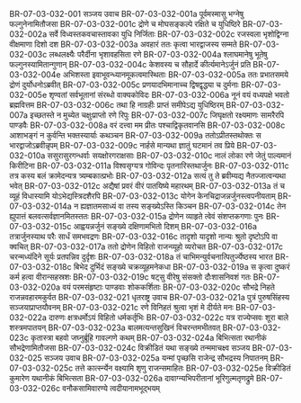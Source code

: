 BR-07-03-032-001  सञ्जय उवाच
BR-07-03-032-001a पूर्वमस्मासु भग्नेषु फल्गुनेनामितौजसा
BR-07-03-032-001c द्रोणे च मोघसङ्कल्पे रक्षिते च युधिष्ठिरे
BR-07-03-032-002a सर्वे विध्वस्तकवचास्तावका युधि निर्जिताः
BR-07-03-032-002c रजस्वला भृशोद्विग्ना वीक्षमाणा दिशो दश
BR-07-03-032-003a अवहारं ततः कृत्वा भारद्वाजस्य सम्मते
BR-07-03-032-003c लब्धलक्ष्यैः परैर्दीना भृशावहसिता रणे
BR-07-03-032-004a श्लाघमानेषु भूतेषु फल्गुनस्यामितान्गुणान्
BR-07-03-032-004c केशवस्य च सौहार्दे कीर्त्यमानेऽर्जुनं प्रति
BR-07-03-032-004e अभिशस्ता इवाभूवन्ध्यानमूकत्वमास्थिताः
BR-07-03-032-005a ततः प्रभातसमये द्रोणं दुर्योधनोऽब्रवीत्
BR-07-03-032-005c प्रणयादभिमानाच्च द्विषद्वृद्ध्या च दुर्मनाः
BR-07-03-032-005e शृण्वतां सर्वभूतानां संरब्धो वाक्यकोविदः
BR-07-03-032-006a नूनं वयं वध्यपक्षे भवतो ब्रह्मवित्तम
BR-07-03-032-006c तथा हि नाग्रहीः प्राप्तं समीपेऽद्य युधिष्ठिरम्
BR-07-03-032-007a इच्छतस्ते न मुच्येत चक्षुःप्राप्तो रणे रिपुः
BR-07-03-032-007c जिघृक्षतो रक्ष्यमाणः सामरैरपि पाण्डवैः
BR-07-03-032-008a वरं दत्त्वा मम प्रीतः पश्चाद्विकृतवानसि
BR-07-03-032-008c आशाभङ्गं न कुर्वन्ति भक्तस्यार्याः कथञ्चन
BR-07-03-032-009a ततोऽप्रीतस्तथोक्तः स भारद्वाजोऽब्रवीन्नृपम्
BR-07-03-032-009c नार्हसे मान्यथा ज्ञातुं घटमानं तव प्रिये
BR-07-03-032-010a ससुरासुरगन्धर्वाः सयक्षोरगराक्षसाः
BR-07-03-032-010c नालं लोका रणे जेतुं पाल्यमानं किरीटिना
BR-07-03-032-011a विश्वसृग्यत्र गोविन्दः पृतनारिस्तथार्जुनः
BR-07-03-032-011c तत्र कस्य बलं क्रामेदन्यत्र त्र्यम्बकात्प्रभोः
BR-07-03-032-012a सत्यं तु ते ब्रवीम्यद्य नैतज्जात्वन्यथा भवेत्
BR-07-03-032-012c अद्यैषां प्रवरं वीरं पातयिष्ये महारथम्
BR-07-03-032-013a तं च व्यूहं विधास्यामि योऽभेद्यस्त्रिदशैरपि
BR-07-03-032-013c योगेन केनचिद्राजन्नर्जुनस्त्वपनीयताम्
BR-07-03-032-014a न ह्यज्ञातमसाध्यं वा तस्य सङ्ख्येऽस्ति किञ्चन
BR-07-03-032-014c तेन ह्युपात्तं बलवत्सर्वज्ञानमितस्ततः
BR-07-03-032-015a द्रोणेन व्याहृते त्वेवं संशप्तकगणाः पुनः
BR-07-03-032-015c आह्वयन्नर्जुनं सङ्ख्ये दक्षिणामभितो दिशम्
BR-07-03-032-016a तत्रार्जुनस्याथ परैः सार्धं समभवद्रणः
BR-07-03-032-016c तादृशो यादृशो नान्यः श्रुतो दृष्टोऽपि वा क्वचित्
BR-07-03-032-017a ततो द्रोणेन विहितो राजन्व्यूहो व्यरोचत
BR-07-03-032-017c चरन्मध्यंदिने सूर्यः प्रतपन्निव दुर्दृशः
BR-07-03-032-018a तं चाभिमन्युर्वचनात्पितुर्ज्येष्ठस्य भारत
BR-07-03-032-018c बिभेद दुर्भिदं सङ्ख्ये चक्रव्यूहमनेकधा
BR-07-03-032-019a स कृत्वा दुष्करं कर्म हत्वा वीरान्सहस्रशः
BR-07-03-032-019c षट्सु वीरेषु संसक्तो दौःशासनिवशं गतः
BR-07-03-032-020a वयं परमसंहृष्टाः पाण्डवाः शोककर्शिताः
BR-07-03-032-020c सौभद्रे निहते राजन्नवहारमकुर्वत
BR-07-03-032-021  धृतराष्ट्र उवाच
BR-07-03-032-021a पुत्रं पुरुषसिंहस्य सञ्जयाप्राप्तयौवनम्
BR-07-03-032-021c रणे विनिहतं श्रुत्वा भृशं मे दीर्यते मनः
BR-07-03-032-022a दारुणः क्षत्रधर्मोऽयं विहितो धर्मकर्तृभिः
BR-07-03-032-022c यत्र राज्येप्सवः शूरा बाले शस्त्रमपातयन्
BR-07-03-032-023a बालमत्यन्तसुखिनं विचरन्तमभीतवत्
BR-07-03-032-023c कृतास्त्रा बहवो जघ्नुर्ब्रूहि गावल्गणे कथम्
BR-07-03-032-024a बिभित्सता रथानीकं सौभद्रेणामितौजसा
BR-07-03-032-024c विक्रीडितं यथा सङ्ख्ये तन्ममाचक्ष्व सञ्जय
BR-07-03-032-025  सञ्जय उवाच
BR-07-03-032-025a यन्मां पृच्छसि राजेन्द्र सौभद्रस्य निपातनम्
BR-07-03-032-025c तत्ते कार्त्स्न्येन वक्ष्यामि शृणु राजन्समाहितः
BR-07-03-032-025e विक्रीडितं कुमारेण यथानीकं बिभित्सता
BR-07-03-032-026a दावाग्न्यभिपरीतानां भूरिगुल्मतृणद्रुमे
BR-07-03-032-026c वनौकसामिवारण्ये त्वदीयानामभूद्भयम्

